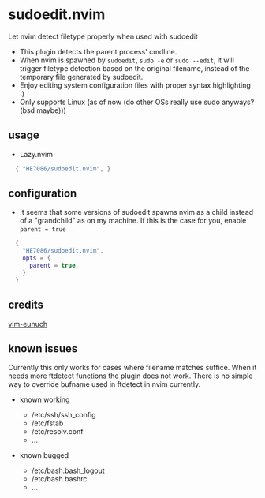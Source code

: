 # sudoedit.nvim
Let nvim detect filetype properly when used with sudoedit

* This plugin detects the parent process' cmdline.
* When nvim is spawned by `sudoedit`, `sudo -e` or `sudo --edit`, it will trigger filetype detection based on the original filename, instead of the temporary file generated by sudoedit.
* Enjoy editing system configuration files with proper syntax highlighting :)
* Only supports Linux (as of now (do other OSs really use sudo anyways? (bsd maybe)))

## usage
* Lazy.nvim
```lua
  { "HE7086/sudoedit.nvim", }
```

## configuration
* It seems that some versions of sudoedit spawns nvim as a child instead of a "grandchild" as on my machine. If this is the case for you, enable `parent = true`
```lua
  {
    "HE7086/sudoedit.nvim",
    opts = {
      parent = true,
    }
  }
```

## credits
[vim-eunuch](https://github.com/tpope/vim-eunuch)

## known issues
Currently this only works for cases where filename matches suffice.
When it needs more ftdetect functions the plugin does not work.
There is no simple way to override bufname used in ftdetect in nvim currently.

* known working
  - /etc/ssh/ssh_config
  - /etc/fstab
  - /etc/resolv.conf
  - ...

* known bugged
  - /etc/bash.bash_logout
  - /etc/bash.bashrc
  - ...
